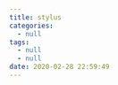 ```yaml
---
title: stylus
categories:
  - null
tags:
  - null
  - null
date: 2020-02-28 22:59:49
---
```


<!--more-->